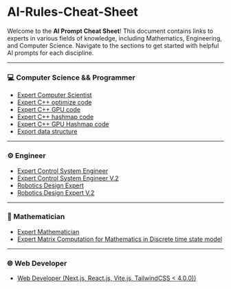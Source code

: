 # AI-Rules-Cheat-Sheet

Welcome to the **AI Prompt Cheat Sheet**! This document contains links to experts in various fields of knowledge, including Mathematics, Engineering, and Computer Science. Navigate to the sections to get started with helpful AI prompts for each discipline.

---

### 💻 Computer Science && Programmer
- [Expert Computer Scientist](Computer%20Scientist/Expert%20Computer%20Scientist)
- [Expert C++ optimize code](Computer%20Scientist/Expert%20C++%20optimize%20code)
- [Expert C++ GPU code](Computer%20Scientist/Expert%20C++%20GPU%20code)
- [Expert C++ hashmap code](Computer%20Scientist/Expert%20C++%20hashmap%20code)
- [Expert C++ GPU Hashmap code](Computer%20Scientist/Expert%20C++%20GPU%20Hashmap%20code)
- [Export data structure](Computer%20Scientist/Export%20data%20structure)

---

### ⚙️ Engineer
- [Expert Control System Engineer](Engineer/Expert%20Control%20System%20Engineer) 
- [Expert Control System Engineer V.2](Engineer/Expert%20Control%20System%20Engineer%20V.2)
- [Robotics Design Expert](Engineer/Robotics%20Design%20Expert)
- [Robotics Design Expert V.2](Engineer/Robotics%20Design%20Expert%20V.2)

---

### 📐 Mathematician
- [Expert Mathematician](Mathematician/Expert%20Mathematician)
- [Expert Matrix Computation for Mathematics in Discrete time state model](Mathematician/Expert%20Matrix%20Computation%20for%20Mathematics%20in%20Discrete%20time%20state%20model)

---

### 🌐 Web Developer
- [Web Developer (Next.js, React.js, Vite.js, TailwindCSS < 4.0.0))](Web%20Developer/Web%20Developer%20(Next.js,%20React.js,%20Vite.js,%20TailwindCSS%20<%204.0.0))
